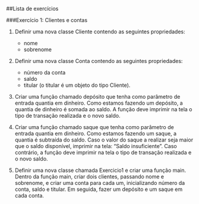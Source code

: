 ##Lista de exercícios

###Exercício 1: Clientes e contas

1. Definir uma nova classe Cliente contendo as seguintes propriedades:
    - nome
    - sobrenome

2. Definir uma nova classe Conta contendo as seguintes propriedades:
    - número da conta
    - saldo
    - titular (o titular é um objeto do tipo Cliente).

3. Criar uma função chamado depósito que tenha como parâmetro de entrada
quantia em dinheiro. Como estamos fazendo um depósito, a quantia de dinheiro
é somada ao saldo. A função deve imprimir na tela o tipo de transação realizada
e o novo saldo.

4. Criar uma função chamado saque que tenha como parâmetro de entrada
quantia em dinheiro. Como estamos fazendo um saque, a quantia é subtraída do
saldo. Caso o valor do saque a realizar seja maior que o saldo disponível, imprimir
na tela: “Saldo insuficiente”. Caso contrário, a função deve imprimir na tela o tipo
de transação realizada e o novo saldo.

5. Definir uma nova classe chamada Exercicio1 e criar uma função main. Dentro
da função main, criar dois clientes, passando nome e sobrenome, e criar uma
conta para cada um, inicializando número da conta, saldo e titular. Em seguida,
fazer um depósito e um saque em cada conta.